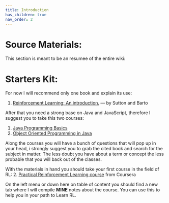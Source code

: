 ```yaml
---
title: Introduction
has_children: true
nav_order: 2
---
```

# Source Materials:
This section is meant to be an resumee of the entire wiki:

# Starters Kit:
For now I will recommend only one book and explain its use:
1. [Reinforcement Learning: An introduction.](http://www.andrew.cmu.edu/course/10-703/textbook/BartoSutton.pdf) —
by Sutton and Barto

After that you need a strong base on Java and JavaScript, therefore I suggest you to take this two courses:
1. [Java Programming Basics](https://www.udacity.com/course/java-programming-basics--ud282)
2. [Object Oriented Programming in Java](https://www.udacity.com/course/object-oriented-programming-in-java--ud283)

Along the courses you will have a bunch of questions that will pop up in your head, i strongly suggest you to grab the cited book and search for the subject in matter. The less doubt you have about a term or concept the less probable that you will back out of the classes.

With the materials in hand you should take your first course in the field of RL:
2. [Practical Reinforcement Learning course](https://www.coursera.org/learn/practical-rl) from Coursera

On the left menu or down here on table of content you should find a new tab where I will compile <b>MINE</b> notes about the course. You can use this to help you in your path to Learn RL.